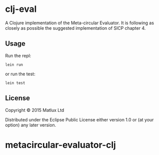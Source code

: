 # clj-eval

A Clojure implementation of the Meta-circular Evaluator. It is following as closely as possible the suggested implementation of SICP chapter 4.


## Usage


Run the repl:
```
lein run
```

or run the test:
```
lein test
```

## License

Copyright © 2015 Matlux Ltd

Distributed under the Eclipse Public License either version 1.0 or (at
your option) any later version.
# metacircular-evaluator-clj

